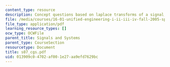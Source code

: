 ```yaml
---
content_type: resource
description: Concept questions based on laplace transforms of a signal, exponential.
file: /media/courses/16-01-unified-engineering-i-ii-iii-iv-fall-2005-spring-2006/013909c04702af001e27aa9efd7629bc_s07_cgs.pdf
file_type: application/pdf
learning_resource_types: []
ocw_type: OCWFile
parent_title: Signals and Systems
parent_type: CourseSection
resourcetype: Document
title: s07_cgs.pdf
uid: 013909c0-4702-af00-1e27-aa9efd7629bc
---
```

